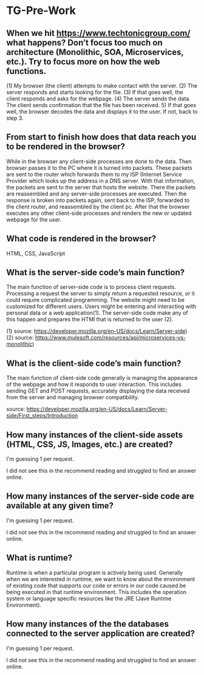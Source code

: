 # TG-Pre-Work

## When we hit https://www.techtonicgroup.com/ what happens? Don’t focus too much on architecture (Monolithic, SOA, Microservices, etc.). Try to focus more on how the web functions.
(1) My browser (the client) attempts to make contact with the server. (2) The server responds and starts looking for the file. (3) If that goes well, the client responds and asks for the webpage. (4) The server sends the data.  The client sends confirmation that the file has been received. 5) If that goes well, the browser decodes the data and displays it to the user.  If not, back to step 3.

## From start to finish how does that data reach you to be rendered in the browser?
While in the browser any client-side processes are done to the data. Then browser passes it to the PC where it is turned into packets.  These packets are sent to the router which forwards them to my ISP (Internet Service Provider which looks up the address in a DNS server. With that information, the packets are sent to the server that hosts the website.  There the packets are reassembled and any server-side processes are executed. Then the response is broken into packets again, sent back to the ISP, forwarded to the client router, and reassembled by the client pc. After that the browser executes any other client-side processes and renders the new or updated webpage for the user.

## What code is rendered in the browser?
HTML, CSS, JavaScript

## What is the server-side code’s main function?
The main function of server-side code is to process client requests. Processing a request the server to simply return a requested resource, or it could require complicated programming. The website might need to be customized for different users. Users might be entering and interacting with personal data or a web application(1). The server-side code make any of this happen and prepares the HTMl that is returned to the user (2).

(1) source: https://developer.mozilla.org/en-US/docs/Learn/Server-side)<br>
(2) source: https://www.mulesoft.com/resources/api/microservices-vs-monolithic)

## What is the client-side code’s main function?
The main function of client-side code generally is managing the appearance of the webpage and how it responds to user interaction.  This includes sending GET and POST requests,  accurately displaying the data received from the server and managing browser compatibility.

source: https://developer.mozilla.org/en-US/docs/Learn/Server-side/First_steps/Introduction

## How many instances of the client-side assets (HTML, CSS, JS, Images, etc.) are created?
I'm guessing 1 per request.  

I did not see this in the recommend reading and struggled to find an answer online.

## How many instances of the server-side code are available at any given time?
I'm guessing 1 per request.  

I did not see this in the recommend reading and struggled to find an answer online.

## What is runtime?
Runtime is when a particular program is actively being used. Generally when we are interested in runtime, we want to know about the environment of existing code that supports our code or errors in our code caused be being executed in that runtime environment. This includes the operation system or language specific resources like the JRE (Jave Runtime Environment).

## How many instances of the the databases connected to the server application are created?
I'm guessing 1 per request.  

I did not see this in the recommend reading and struggled to find an answer online.

